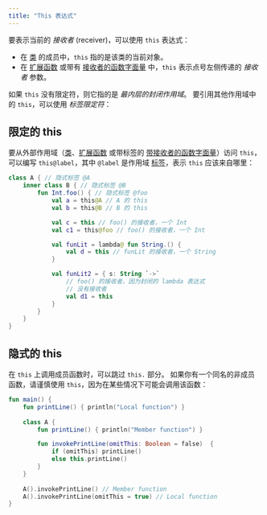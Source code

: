 ```yaml
---
title: "This 表达式"
---
```

要表示当前的 _接收者_ (receiver)，可以使用 `this` 表达式：

* 在 [类](classes#inheritance) 的成员中，`this` 指的是该类的当前对象。
* 在 [扩展函数](extensions) 或带有 [接收者的函数字面量](lambdas#function-literals-with-receiver) 中，`this` 表示点号左侧传递的 _接收者_ 参数。

如果 `this` 没有限定符，则它指的是 _最内层的封闭作用域_。 要引用其他作用域中的 `this`，可以使用 _标签限定符_：

## 限定的 this

要从外部作用域（[类](classes)、[扩展函数](extensions) 或带标签的 [带接收者的函数字面量](lambdas#function-literals-with-receiver)）访问 `this`，可以编写 `this@label`，其中 `@label` 是作用域 [标签](returns)，表示 `this` 应该来自哪里：

```kotlin
class A { // 隐式标签 @A
    inner class B { // 隐式标签 @B
        fun Int.foo() { // 隐式标签 @foo
            val a = this@A // A 的 this
            val b = this@B // B 的 this

            val c = this // foo() 的接收者，一个 Int
            val c1 = this@foo // foo() 的接收者，一个 Int

            val funLit = lambda@ fun String.() {
                val d = this // funLit 的接收者，一个 String
            }

            val funLit2 = { s: String `->`
                // foo() 的接收者，因为封闭的 lambda 表达式
                // 没有接收者
                val d1 = this
            }
        }
    }
}
```

## 隐式的 this

在 `this` 上调用成员函数时，可以跳过 `this.` 部分。
如果你有一个同名的非成员函数，请谨慎使用 `this`，因为在某些情况下可能会调用该函数：

```kotlin
fun main() {
    fun printLine() { println("Local function") }
    
    class A {
        fun printLine() { println("Member function") }

        fun invokePrintLine(omitThis: Boolean = false)  { 
            if (omitThis) printLine()
            else this.printLine()
        }
    }
    
    A().invokePrintLine() // Member function
    A().invokePrintLine(omitThis = true) // Local function
}
```